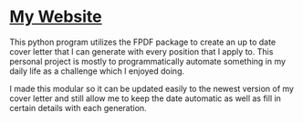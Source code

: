 # [My Website](https://johnpstroud.github.io)

This python program utilizes the FPDF package to create an up to date cover letter that I can generate with every position that I apply to. 
This personal project is mostly to programmatically automate something in my daily life as a challenge which I enjoyed doing.

I made this modular so it can be updated easily to the newest version of my cover letter and still allow me to keep the date automatic as well as fill in certain details with each generation.
